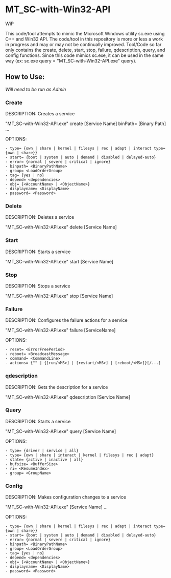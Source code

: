 # MT_SC-with-Win32-API

WiP

This code/tool attempts to mimic the Microsoft Windows utility sc.exe using C++ and Win32 API. The code/tool in this repository is more or less a work in progress and may or may not be continually improved. Tool/Code so far only contains the create, delete, start, stop, failure, qdescription, query, and config functions. Since this code mimics sc.exe, it can be used in the same way (ex: sc.exe query = "MT_SC-with-Win32-API.exe" query).


## How to Use:

*Will need to be run as Admin*

### Create

DESCRIPTION: Creates a service

"MT_SC-with-Win32-API.exe" create [Service Name] binPath= [Binary Path] <option1> <option2>...

OPTIONS:  
    
    - type= {own | share | kernel | filesys | rec | adapt | interact type= {own | share}}
    - start= {boot | system | auto | demand | disabled | delayed-auto}
    - error= {normal | severe | critical | ignore}
    - binpath= <BinaryPathName>
    - group= <LoadOrderGroup>
    - tag= {yes | no}
    - depend= <dependencies>
    - obj= {<AccountName> | <ObjectName>}
    - displayname= <DisplayName>
    - password= <Password>


  
  

### Delete

DESCRIPTION: Deletes a service

"MT_SC-with-Win32-API.exe" delete [Service Name]

  
  

### Start

DESCRIPTION: Starts a service

"MT_SC-with-Win32-API.exe" start [Service Name]


  
  
### Stop

DESCRIPTION: Stops a service

"MT_SC-with-Win32-API.exe" stop [Service Name]


  
  
### Failure

DESCRIPTION: Configures the failure actions for a service

"MT_SC-with-Win32-API.exe" failure [ServiceName] <option1> <option2>

OPTIONS:  
    
    - reset= <ErrorFreePeriod>
    - reboot= <BroadcastMessage>
    - command= <CommandLine>
    - actions= {"" | {[run/<MS>] | [restart/<MS>] | [reboot/<MS>]}[/...]

  
  

### qdescription

DESCRIPTION: Gets the description for a service

"MT_SC-with-Win32-API.exe" qdescription [Service Name]

  
  

### Query

DESCRIPTION: Starts a service

"MT_SC-with-Win32-API.exe" query [Service Name] <option1> <option2>

OPTIONS:  
    
    - type= {driver | service | all}
    - type= {own | share | interact | kernel | filesys | rec | adapt}
    - state= {active | inactive | all}
    - bufsize= <BufferSize>
    - ri= <ResumeIndex>
    - group= <GroupName>
  

### Config

DESCRIPTION: Makes configuration changes to a service

"MT_SC-with-Win32-API.exe" [Service Name] <option1> <option2>...

OPTIONS:  
    
    - type= {own | share | kernel | filesys | rec | adapt | interact type= {own | share}}
    - start= {boot | system | auto | demand | disabled | delayed-auto}
    - error= {normal | severe | critical | ignore}
    - binpath= <BinaryPathName>
    - group= <LoadOrderGroup>
    - tag= {yes | no}
    - depend= <dependencies>
    - obj= {<AccountName> | <ObjectName>}
    - displayname= <DisplayName>
    - password= <Password>


